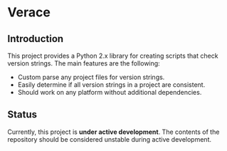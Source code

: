 # Verace

## Introduction
This project provides a Python 2.x library for creating scripts that check version strings. The main features are the following:

  - Custom parse any project files for version strings.
  - Easily determine if all version strings in a project are consistent.
  - Should work on any platform without additional dependencies.

## Status
Currently, this project is **under active development**. The contents of the repository should be considered unstable during active development.
